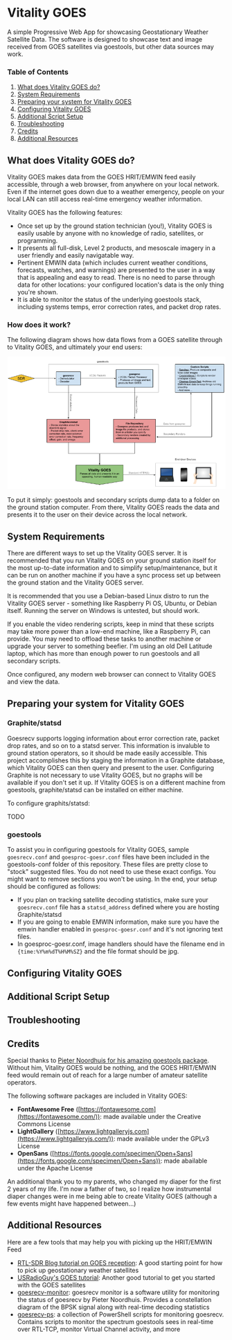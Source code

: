 # Vitality GOES
A simple Progressive Web App for showcasing Geostationary Weather Satellite Data. The software is designed to showcase text and image received from GOES satellites via goestools, but other data sources may work.

### Table of Contents
1. [What does Vitality GOES do?](#what-does-vitality-goes-do)
2. [System Requirements](#system-requirements)
3. [Preparing your system for Vitality GOES](#preparing-your-system-for-vitality-goes)
4. [Configuring Vitality GOES](#configuring-vitality-goes)
5. [Additional Script Setup](#additional-script-setup)
6. [Troubleshooting](#troubleshooting)
7. [Credits](#credits)
8. [Additional Resources](#additional-resources)

## What does Vitality GOES do?

Vitality GOES makes data from the GOES HRIT/EMWIN feed easily accessible, through a web browser, from anywhere on your local network. Even if the internet goes down due to a weather emergency, people on your local LAN can still access real-time emergency weather information.

Vitality GOES has the following features:

* Once set up by the ground station technician (you!), Vitality GOES is easily usable by anyone with no knowledge of radio, satellites, or programming.
* It presents all full-disk, Level 2 products, and mesoscale imagery in a user friendly and easily navigatable way.
* Pertinent EMWIN data (which includes current weather conditions, forecasts, watches, and warnings) are presented to the user in a way that is appealing and easy to read. There is no need to parse through data for other locations: your configured location's data is the only thing you're shown.
* It is able to monitor the status of the underlying goestools stack, including systems temps, error correction rates, and packet drop rates.

### How does it work?

The following diagram shows how data flows from a GOES satellite through to Vitality GOES, and ultimately your end users:

![Vitality GOES reads data saved to disk that came from goestools and secondary processing scripts](resources/data-flow-diagram.png)

To put it simply: goestools and secondary scripts dump data to a folder on the ground station computer. From there, Vitality GOES reads the data and presents it to the user on their device across the local network.

## System Requirements

There are different ways to set up the Vitality GOES server. It is recommended that you run Vitality GOES on your ground station itself for the most up-to-date information and to simplify setup/maintenance, but it can be run on another machine if you have a sync process set up between the ground station and the Vitality GOES server.

It is recommended that you use a Debian-based Linux distro to run the Vitality GOES server - something like Raspberry Pi OS, Ubuntu, or Debian itself. Running the server on Windows is untested, but should work.

If you enable the video rendering scripts, keep in mind that these scripts may take more power than a low-end machine, like a Raspberry Pi, can provide. You may need to offload these tasks to another machine or upgrade your server to something beefier. I'm using an old Dell Latitude laptop, which has more than enough power to run goestools and all secondary scripts.

Once configured, any modern web browser can connect to Vitality GOES and view the data.

## Preparing your system for Vitality GOES

### Graphite/statsd

Goesrecv supports logging information about error correction rate, packet drop rates, and so on to a statsd server. This information is invaluble to ground station operators, so it should be made easily accessible. This project accomplishes this by staging the information in a Graphite database, which Vitality GOES can then query and present to the user. Configuring Graphite is not necessary to use Vitality GOES, but no graphs will be available if you don't set it up. If Vitality GOES is on a different machine from goestools, graphite/statsd can be installed on either machine.

To configure graphits/statsd:

TODO

### goestools
To assist you in configuring goestools for Vitality GOES, sample `goesrecv.conf` and `goesproc-goesr.conf` files have been included in the goestools-conf folder of this repository. These files are pretty close to "stock" suggested files. You do not need to use these exact configs. You might want to remove sections you won't be using. In the end, your setup should be configured as follows:

* If you plan on tracking satellite decoding statistics, make sure your `goesrecv.conf` file has a `statsd_address` defined where you are hosting Graphite/statsd
* If you are going to enable EMWIN information, make sure you have the emwin handler enabled in `goesproc-goesr.conf` and it's not ignoring text files.
* In goesproc-goesr.conf, image handlers should have the filename end in `{time:%Y%m%dT%H%M%SZ}` and the file format should be jpg.

## Configuring Vitality GOES

## Additional Script Setup

## Troubleshooting

## Credits
Special thanks to [Pieter Noordhuis for his amazing goestools package](https://pietern.github.io/goestools/). Without him, Vitality GOES would be nothing, and the GOES HRIT/EMWIN feed would remain out of reach for a large number of amateur satellite operators.

The following software packages are included in Vitality GOES:
* **FontAwesome Free** ([https://fontawesome.com](https://fontawesome.com/)): made available under the Creative Commons License
* **LightGallery** ([https://www.lightgalleryjs.com](https://www.lightgalleryjs.com/)): made available under the GPLv3 License
* **OpenSans** ([https://fonts.google.com/specimen/Open+Sans](https://fonts.google.com/specimen/Open+Sans)): made abailable under the Apache License

An additional thank you to my parents, who changed my diaper for the first 2 years of my life. I'm now a father of two, so I realize how instrumental diaper changes were in me being able to create Vitality GOES (although a few events might have happened between...)

## Additional Resources
Here are a few tools that may help you with picking up the HRIT/EMWIN Feed

* [RTL-SDR Blog tutorial on GOES reception](https://www.rtl-sdr.com/rtl-sdr-com-goes-16-17-and-gk-2a-weather-satellite-reception-comprehensive-tutorial/): A good starting point for how to pick up geostationary weather satellites
* [USRadioGuy's GOES tutorial](https://usradioguy.com/programming-a-pi-for-goestools/): Another good tutorial to get you started with the GOES satellites
* [goesrecv-monitor](https://vksdr.com/goesrecv-monitor): goesrecv monitor is a software utility for monitoring the status of goesrecv by Pieter Noordhuis. Provides a constellation diagram of the BPSK signal along with real-time decoding statistics
* [goesrecv-ps](https://github.com/JVital2013/goesrecv-ps): a collection of PowerShell scripts for monitoring goesrecv. Contains scripts to monitor the spectrum goestools sees in real-time over RTL-TCP, monitor Virtual Channel activity, and more
